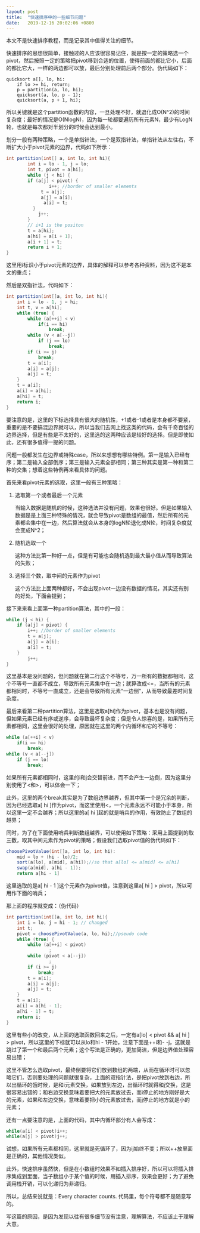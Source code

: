 ```yaml
---
layout: post
title:  "快速排序中的一些细节问题"
date:   2019-12-16 20:02:06 +0800
---
```

本文不是快速排序教程，而是记录其中值得关注的细节。



快速排序的思想很简单，接触过的人应该很容易记住，就是按一定的策略选一个pivot，然后按照一定的策略把pivot移到合适的位置，使得前面的都比它小，后面的都比它大，一样的两边都可以放，最后分别处理前后两个部分。伪代码如下：

```
quicksort a[], lo, hi:
	if lo >= hi, return;
	p = partition(a, lo, hi);
	quicksort(a, lo, p - 1);
	quicksort(a, p + 1, hi);
```

所以关键就是这个partition函数的内容，一旦处理不好，就退化成O(N^2)的时间复杂度；最好的情况是O(NlogN)，因为每一轮都要遍历所有元素N，最少有LogN轮，也就是每次都对半划分的时候会达到最小。



划分一般有两种策略，一个是单指针法，一个是双指针法，单指针法从左往右，不断扩大小于pivot元素的边界，代码如下所示：

```java
int partition(int[] a, int lo, int hi){
		int i = lo - 1, j = lo;
		int t, pivot = a[hi];
		while (j < hi) {
      	if (a[j] < pivot) {
         		i++; //border of smaller elements
             t = a[j];
             a[j] = a[i];
              a[i] = t;
          }
            j++;
        }
        // i+1 is the positon
        t = a[hi];
        a[hi] = a[i + 1];
        a[i + 1] = t;
        return i + 1;
}
```

这里用i标识小于pivot元素的边界，具体的解释可以参考各种资料，因为这不是本文的重点；

然后是双指针法，代码如下：

```java
int partition(int[]a, int lo, int hi){
    int i = lo - 1, j = hi;
    int t, v = a[hi];
    while (true) {
        while (a[++i] < v)
            if(i == hi)
                break;
        while (v < a[--j])
            if (j == lo)
                break;
        if (i >= j)
            break;
        t = a[i];
        a[i] = a[j];
        a[j] = t;
    }
    t = a[i];
    a[i] = a[hi];
    a[hi] = t; 
	return i;
}

```

要注意的是，这里的下标选择具有很大的随机性，+1或者-1或者是本身都不要紧，重要的是不要搞混边界就可以，所以当我们去网上找这类的代码，会有千奇百怪的边界选择，但是有些是不太好的，这里选的这两种应该是较好的选择。但是即使如此，还有很多值得一提的问题。

问题一般都发生在边界或特殊case，所以来想想有哪些特例。第一是输入已经有序；第二是输入全部倒序；第三是输入元素全部相同；第三种其实是第一种和第二种的交集；想着这些特例再来看具体的问题。



首先来看pivot元素的选取，这里一般有三种策略：

1. 选取第一个或者最后一个元素

   当输入数据是随机的时候，这种选法并没有问题，效果也很好。但是如果输入数据是是上面三种特殊的情况，就会导致pivot是数组的最值，然后所有的元素都会集中在一边，然后算法就会从本身的logN轮退化成N轮，时间复杂度就会变成N^2；

2. 随机选取一个

   这种方法比第一种好一点，但是有可能也会随机选到最大最小值从而导致算法的失败；

3. 选择三个数，取中间的元素作为pivot

   这个方法比上面两种都好，不会出现pivot一边没有数据的情况，其实还有别的好处，下面会提到；



接下来来看上面第一种partition算法，其中的一段：

```java
while (j < hi) {
	if (a[j] < pivot) {
    	i++; //border of smaller elements
        t = a[j];
        a[j] = a[i];
        a[i] = t;
    }
        j++;
}
```

这里基本是没问题的，但问题就在第二行这个不等号，万一所有的数据都相同，这个不等号一直都不成立，导致所有元素集中在一边；就算改成<=，当所有的元素都相同时，不等号一直成立，还是会导致所有元素“一边倒”，从而导致最差时间复杂度。

最后来看第二种partition算法，这里是选取a[hi]作为pivot，基本也是没有问题，但如果元素已经有序或逆序，会导致最坏复杂度；但是令人惊喜的是，如果所有元素都相同，这里会很好的处理，原因就在这里的两个内循环和它的不等号：

```java
while (a[++i] < v)
	if(i == hi)
    	break;
while (v < a[--j])
    if (j == lo)
        break;
```

如果所有元素都相同时，这里的i和j会交替前进，而不会产生一边倒，因为这里分别使用了<和>，可以体会一下；



此外，这里的两个break其实是为了数组边界越界，但其中第一个是冗余的判断，因为已经选取a[ hi ]作为pivot，而这里使用<，一个元素永远不可能小于本身，所以这里一定不会越界；所以这里的a[ hi ]起的就是哨兵的作用，有效防止了数组的越界；

同时，为了在下面使用哨兵判断数组越界，可以使用如下策略：采用上面提到的取三数，取其中间元素作为pivot的策略；假设我们选取pivot值的伪代码如下：

```java
choosePivotValue(int[]a, int lo, int hi):
    mid = lo + (hi - lo)/2;
    sort(a[lo], a[mid], a[hi]);//so that a[lo] <= a[mid] <= a[hi]
	swap(a[mid], a[hi - 1]);
	return a[hi - 1]
```

这里选取的是a[ hi - 1 ]这个元素作为pivot值，注意到这里a[ hi ] > pivot，所以可用作下面的哨兵；

那上面的程序就变成：（伪代码）

```java
int partition(int[]a, int lo, int hi){
    int i = lo, j = hi - 1; // changed
    int t;
    pivot = choosePivotValue(a, lo, hi);//pseudo code
    while (true) {
        while (a[++i] < pivot)
                ;
        while (pivot < a[--j])
                ;
        if (i >= j)
            break;
        t = a[i];
        a[i] = a[j];
        a[j] = t;
    }
    t = a[i];
    a[i] = a[hi - 1];
    a[hi - 1] = t; 
	return i;
}
```

这里有些小的改变，从上面的选取函数回来之后，一定有a[lo] < pivot && a[ hi ] > pivot，所以这里的下标就可以从lo和hi - 1开始，注意下面是++i和- -j，这就是跳过了第一个和最后两个元素；这个写法是正确的，更加简洁，但是边界值处理容易出错；

这里不管怎么选取pivot，最终倒要将它们放到数组的两端，从而在循环时可以忽略它们，否则要处理的问题就很复杂，上面的双指针法，是把pivot放到右边，所以出循环的饿时候，是和i元素交换，如果放到左边，出循环时就得和j交换，这是很容易出错的；和右边交换意味着要把大的元素放过去，而i停止的地方刚好是大的元素，如果和左边交换，意味着要把小的元素放过去，而j停止的地方就是小的元素；

还有一点要注意的是，上面的代码，其中内循环部分有人会写成：

```java
while(a[i] < pivot)i++;
while(a[j] > pivot)j++;
```

试想，如果所有元素都相同，这里就是死循环了，因为ij始终不变；所以++放里面是正确的，其他情况类似。

此外，快速排序虽然快，但是在小数组时效果不如插入排序好，所以可以将插入排序集成到里面，当子数组小于某个值的时候，用插入排序，效果会更好；为了避免调用栈开销，可以化递归为非递归。



所以，总结来说就是：Every character counts. 代码里，每个符号都不是随意写的。



写这篇的原因，是因为发现以往有很多细节没有注意，理解算法，不应该止于理解大意。





